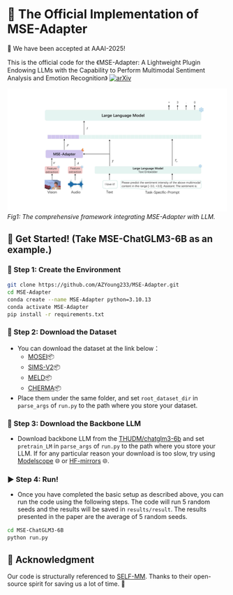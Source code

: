 # 🌟 The Official Implementation of MSE-Adapter

🎉 We have been accepted at AAAI-2025!

This is the official code for the 《MSE-Adapter: A Lightweight Plugin Endowing LLMs with the Capability to Perform Multimodal Sentiment Analysis and Emotion Recognition》 [![arXiv](https://img.shields.io/badge/arXiv-2502.12478-red)](https://arxiv.org/abs/2502.12478)

![Overall](Fig/overall.jpg)
*Fig1: The comprehensive framework integrating MSE-Adapter with LLM.*

## 🚀 Get Started! (Take MSE-ChatGLM3-6B as an example.)

### 🔧 Step 1: Create the Environment
``` bash
git clone https://github.com/AZYoung233/MSE-Adapter.git
cd MSE-Adapter
conda create --name MSE-Adapter python=3.10.13
conda activate MSE-Adapter
pip install -r requirements.txt
```

### 📂 Step 2: Download the Dataset
- You can download the dataset at the link below：
   - [MOSEI](https://huggingface.co/datasets/AZYoung/MOSEI_processed)📦
   - [SIMS-V2](https://huggingface.co/datasets/AZYoung/SIMSV2_processed)📦
   - [MELD](https://huggingface.co/datasets/AZYoung/MELD_processed)📦
   - [CHERMA](https://huggingface.co/datasets/AZYoung/CHERMA0723_processed)📦
- Place them under the same folder, and set `root_dataset_dir` in `parse_args` of `run.py` to the path where you store your dataset.

### 💾 Step 3: Download the Backbone LLM
- Download backbone LLM from the [THUDM/chatglm3-6b](https://huggingface.co/THUDM/chatglm3-6b) and set `pretrain_LM` in `parse_args` of `run.py` to the path where you store your LLM. If for any particular reason your download is too slow, try using [Modelscope](https://modelscope.cn/my/overview) 🌐 or [HF-mirrors](https://hf-mirror.com/) 🌐.

### ▶️ Step 4: Run!
- Once you have completed the basic setup as described above, you can run the code using the following steps. The code will run 5 random seeds and the results will be saved in `results/result`. The results presented in the paper are the average of 5 random seeds.
```bash
cd MSE-ChatGLM3-6B
python run.py
```

## 🙏 Acknowledgment
Our code is structurally referenced to [SELF-MM](https://github.com/thuiar/Self-MM). Thanks to their open-source spirit for saving us a lot of time. 💖